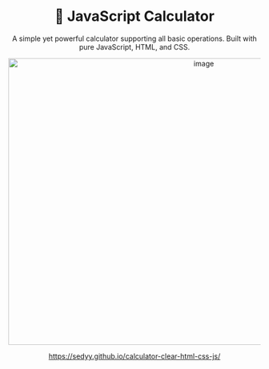 <div align="center">

# 🧮 JavaScript Calculator  

A simple yet powerful calculator supporting all basic operations. Built with pure JavaScript, HTML, and CSS.

<img width="765" height="573" alt="image" src="https://github.com/user-attachments/assets/c57583aa-75cd-4ace-ab6a-5e7c166455d6" />

https://sedyy.github.io/calculator-clear-html-css-js/

</div>
